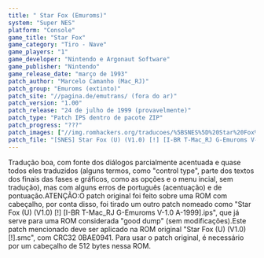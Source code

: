 ```yaml
---
title: " Star Fox (Emuroms)"
system: "Super NES"
platform: "Console"
game_title: "Star Fox"
game_category: "Tiro - Nave"
game_players: "1"
game_developer: "Nintendo e Argonaut Software"
game_publisher: "Nintendo"
game_release_date: "março de 1993"
patch_author: "Marcelo Camanho (Mac_RJ)"
patch_group: "Emuroms (extinto)"
patch_site: "//pagina.de/emutrans/ (fora do ar)"
patch_version: "1.00"
patch_release: "24 de julho de 1999 (provavelmente)"
patch_type: "Patch IPS dentro de pacote ZIP"
patch_progress: "???"
patch_images: ["//img.romhackers.org/traducoes/%5BSNES%5D%20Star%20Fox%20-%201.png","//img.romhackers.org/traducoes/%5BSNES%5D%20Star%20Fox%20-%20Emuroms%20-%202.png","//img.romhackers.org/traducoes/%5BSNES%5D%20Star%20Fox%20-%20Emuroms%20-%203.png"]
patch_file: "[SNES] Star Fox (U) (V1.0) [!] [I-BR T-Mac_RJ G-Emuroms V-1.0 A-1999].zip"
---
```

Tradução boa, com fonte dos diálogos parcialmente acentuada e quase todos eles traduzidos (alguns termos, como "control type", parte dos textos dos finais das fases e gráficos, como as opções e o menu incial, sem tradução), mas com alguns erros de português (acentuação) e de pontuação.ATENÇÃO:O patch original foi feito sobre uma ROM com cabeçalho, por conta disso, foi tirado um outro patch nomeado como "Star Fox (U) (V1.0) [!] [I-BR T-Mac_RJ G-Emuroms V-1.0 A-1999].ips", que já serve para uma ROM considerada "good dump" (sem modificações).Este patch mencionado deve ser aplicado na ROM original "Star Fox (U) (V1.0) [!].smc", com CRC32 0BAE0941. Para usar o patch original, é necessário por um cabeçalho de 512 bytes nessa ROM.